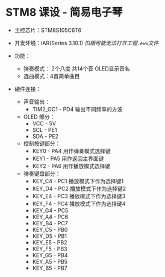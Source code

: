 # STM8 课设 - 简易电子琴

* 主控芯片：STM8S105C6T6
* 开发环境：IAR(Series 3.10.1) *旧版可能无法打开工程`.eww`文件*
* 功能：
  * 弹奏模式： 2个八度 共14个音 OLED显示音名
  * 选曲模式：4首简单曲目

* 硬件连接：
  * 声音输出：
    * TIM2_OC1 - PD4 输出不同频率的方波
  * OLED 部分：
    * VCC - 5V
    * SCL - PE1
    * SDA - PE2
  * 控制按键部分：
    * KEY0 - PA4 用作弹奏模式选择键
    * KEY1 - PA5 用作返回主界面键
    * KEY2 - PA6 用作播放模式选择键
  * 弹奏键盘部分：
    * KEY_C4 - PC1 播放模式下作为选择键1
    * KEY_D4 - PC2 播放模式下作为选择键2
    * KEY_E4 - PC3 播放模式下作为选择键3
    * KEY_F4 - PC4 播放模式下作为选择键4
    * KEY_G4 - PC5
    * KEY_A4 - PC6
    * KEY_B4 - PC7
    * KEY_C5 - PB0
    * KEY_D5 - PB1
    * KEY_E5 - PB2
    * KEY_F5 - PB3
    * KEY_G5 - PB4
    * KEY_A5 - PB5
    * KEY_B5 - PB7
